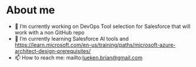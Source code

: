 # About me

- 🔭 I’m currently working on DevOps Tool selection for Salesforce that will work with a non GitHub repo 
- 🌱 I’m currently learning Salesforce AI tools and https://learn.microsoft.com/en-us/training/paths/microsoft-azure-architect-design-prerequisites/ 
- 📫 How to reach me: mailto:lueken.brian@gmail.com
<!-- 
- 👯 I’m looking to collaborate on ...
- 🤔 I’m looking for help with ...
- 💬 Ask me about ...
- 😄 Pronouns: ...
- ⚡ Fun fact: ...
--!>

